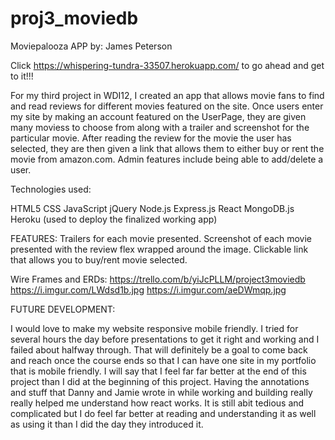 # proj3_moviedb


Moviepalooza APP by: James Peterson

Click https://whispering-tundra-33507.herokuapp.com/ to go ahead and get to it!!!

For my third project in WDI12, I created an app that allows movie fans to find and read reviews for different movies featured on the site. Once users enter my site by making an account featured on the UserPage, they are given many moviess to choose from along with a trailer and screenshot for the particular movie. After reading the review for the movie the user has selected, they are then given a link that allows them to either buy or rent the movie from amazon.com. Admin features include being able to add/delete a user.

Technologies used:

HTML5 CSS JavaScript jQuery Node.js Express.js React MongoDB.js Heroku (used to deploy the finalized working app)

FEATURES: Trailers for each movie presented. Screenshot of each movie presented with the review flex wrapped around the image. Clickable link that allows you to buy/rent movie selected.

Wire Frames and ERDs:
https://trello.com/b/yiJcPLLM/project3moviedb
https://i.imgur.com/LWdsd1b.jpg
https://i.imgur.com/aeDWmqp.jpg

FUTURE DEVELOPMENT:

I would love to make my website responsive mobile friendly. I tried for several hours the day before presentations to get it right and working and I failed about halfway through. That will definitely be a goal to come back and reach once the course ends so that I can have one site in my portfolio that is mobile friendly. I will say that I feel far far better at the end of this project than I did at the beginning of this project. Having the annotations and stuff that Danny and Jamie wrote in while working and building really really helped me understand how react works. It is still abit tedious and complicated but I do feel far better at reading and understanding it as well as using it than I did the day they introduced it.